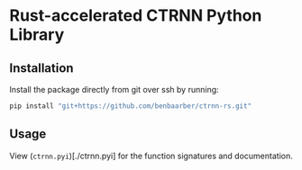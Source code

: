 # Rust-accelerated CTRNN Python Library

## Installation

Install the package directly from git over ssh by running:

```sh
pip install "git+https://github.com/benbaarber/ctrnn-rs.git"
```

## Usage

View (`ctrnn.pyi`)[./ctrnn.pyi] for the function signatures and documentation.
